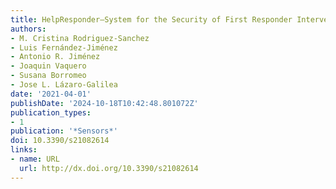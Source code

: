```yaml
---
title: HelpResponder—System for the Security of First Responder Interventions
authors:
- M. Cristina Rodriguez-Sanchez
- Luis Fernández-Jiménez
- Antonio R. Jiménez
- Joaquin Vaquero
- Susana Borromeo
- Jose L. Lázaro-Galilea
date: '2021-04-01'
publishDate: '2024-10-18T10:42:48.801072Z'
publication_types:
- 1
publication: '*Sensors*'
doi: 10.3390/s21082614
links:
- name: URL
  url: http://dx.doi.org/10.3390/s21082614
---
```

